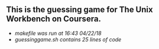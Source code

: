 ## This is the guessing game for The Unix Workbench on Coursera.
- *makefile was run at 16:43 04/22/18*
- *guessinggame.sh contains 25 lines of code*
